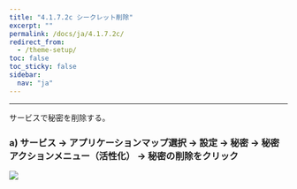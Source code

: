 ```yaml
---
title: "4.1.7.2c シークレット削除"
excerpt: ""
permalink: /docs/ja/4.1.7.2c/
redirect_from:
  - /theme-setup/
toc: false
toc_sticky: false
sidebar:
  nav: "ja"
---
```



---

サービスで秘密を削除する。

### a\) サービス → アプリケーションマップ選択 → 設定 → 秘密 → 秘密アクションメニュー（活性化） → 秘密の削除をクリック
![](/assets/JP/2.5/3.1.6-2c_2.png)
